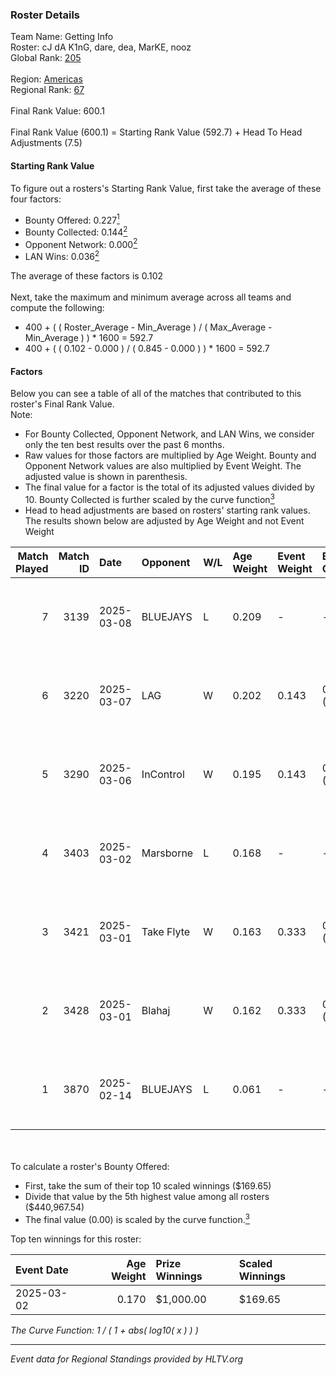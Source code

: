 ### Roster Details<br />
Team Name: Getting Info<br />
Roster: cJ dA K1nG, dare, dea, MarKE, nooz<br />
Global Rank: [205](../../standings_global_2025_08_04.md)<br />
<br />
Region: [Americas]( ../../standings_americas_2025_08_04.md)<br />
Regional Rank: [67]( ../../standings_americas_2025_08_04.md)<br />
<br />
Final Rank Value:  600.1<br />
<br />
Final Rank Value (600.1) = Starting Rank Value (592.7) + Head To Head Adjustments (7.5)<br />

#### Starting Rank Value<br />
To figure out a rosters's Starting Rank Value, first take the average of these four factors:<br />
- Bounty Offered: 0.227[<sup>1</sup>](#table2)
- Bounty Collected: 0.144[<sup>2</sup>](#table1)
- Opponent Network: 0.000[<sup>2</sup>](#table1)
- LAN Wins: 0.036[<sup>2</sup>](#table1)

The average of these factors is 0.102<br />
<br />
Next, take the maximum and minimum average across all teams and compute the following:<br />
- 400 + ( ( Roster_Average - Min_Average ) / ( Max_Average - Min_Average ) ) * 1600 = 592.7
- 400 + ( ( 0.102 - 0.000 ) / ( 0.845 - 0.000 ) ) * 1600 = 592.7


#### Factors<br />
Below you can see a table of all of the matches that contributed to this roster's Final Rank Value.<br />
Note:<br />

- For Bounty Collected, Opponent Network, and LAN Wins, we consider only the ten best results over the past 6 months.
- Raw values for those factors are multiplied by Age Weight. Bounty and Opponent Network values are also multiplied by Event Weight. The adjusted value is shown in parenthesis.
- The final value for a factor is the total of its adjusted values divided by 10. Bounty Collected is further scaled by the curve function[<sup>3</sup>](#curveFunction)
- Head to head adjustments are based on rosters' starting rank values. The results shown below are adjusted by Age Weight and not Event Weight
<span id="table1"></span><br />


| Match Played | Match ID | Date       | Opponent   | W/L | Age Weight | Event Weight | Bounty Collected | Opponent Network | LAN Wins  | H2H Adj. | Roster                                 |
| -: | -: | :- | :- | :- | :- | :- | :- | :- | :- | -: | :- |
|            7 |     3139 | 2025-03-08 | BLUEJAYS   | L   | 0.209      | -            | -                | -                | -         |    -0.70 | cJ dA K1nG, dare, dea, MarKE, nooz     |
|            6 |     3220 | 2025-03-07 | LAG        | W   | 0.202      | 0.143        | 0.000 (0.000)    | 0.035 (0.001)    | 0 (0.000) |     3.57 | cJ dA K1nG, dare, dea, MarKE, nooz     |
|            5 |     3290 | 2025-03-06 | InControl  | W   | 0.195      | 0.143        | 0.000 (0.000)    | 0.096 (0.003)    | 0 (0.000) |     2.71 | cJ dA K1nG, dare, dea, MarKE, nooz     |
|            4 |     3403 | 2025-03-02 | Marsborne  | L   | 0.168      | -            | -                | -                | -         |    -0.79 | cJ dA K1nG, dare, dea, MarKE, nosraC   |
|            3 |     3421 | 2025-03-01 | Take Flyte | W   | 0.163      | 0.333        | 0.000 (0.000)    | 0.017 (0.001)    | 1 (0.163) |     1.77 | cJ dA K1nG, dare, dea, MarKE, nosraC   |
|            2 |     3428 | 2025-03-01 | Blahaj     | W   | 0.162      | 0.333        | 0.000 (0.000)    | 0.000 (0.000)    | 1 (0.162) |     1.29 | cJ dA K1nG, dare, dea, MarKE, nosraC   |
|            1 |     3870 | 2025-02-14 | BLUEJAYS   | L   | 0.061      | -            | -                | -                | -         |    -0.38 | cJ dA K1nG, dea, MarKE, nosraC, vanity |

<br />
<span id="table2"></span><br />
To calculate a roster's Bounty Offered:<br />

- First, take the sum of their top 10 scaled winnings ($169.65)
- Divide that value by the 5th highest value among all rosters ($440,967.54)
- The final value (0.00) is scaled by the curve function.[<sup>3</sup>](#curveFunction)

Top ten winnings for this roster:<br />

| Event Date | Age Weight | Prize Winnings | Scaled Winnings |
| :- | -: | :- | :- |
| 2025-03-02 |      0.170 | $1,000.00      | $169.65         |


<span id="curveFunction"></span>_The Curve Function: 1 / ( 1 + abs( log10( x ) ) )_<br />

---
_Event data for Regional Standings provided by HLTV.org_<br />
